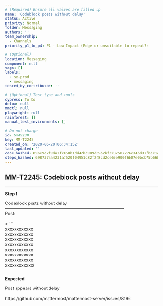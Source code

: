 ```yaml
---
# (Required) Ensure all values are filled up
name: 'Codeblock posts without delay'
status: Active
priority: Normal
folder: Messaging
authors: ''
team_ownership:
  - Channels
priority_p1_to_p4: P4 - Low-Impact (Edge or unsuitable to repeat?)

# (Optional)
location: Messaging
component: null
tags: []
labels:
  - se-prod
  - messaging
tested_by_contributor: ''

# (Optional) Test type and tools
cypress: To Do
detox: null
mmctl: null
playwright: null
rainforest: []
manual_test_environments: []

# Do not change
id: 5445230
key: MM-T2245
created_on: '2020-05-20T06:34:15Z'
last_updated: ''
case_hashed: 896e9e7f9da7fc050b1dd47bc909d65a2bfcc87507776c34bd37fbec1efd1cb0e2919949a8b262d0519e92d08a5707e3
steps_hashed: 698737aa4231a7520f04951c82f248cd2ce65e900f6b07e0bcb75b66b342131d1f116832f41874cf70ecba21ae027728
---
```


<!-- (Auto-generated) Based on frontmatter's "key" and "name" -->

## MM-T2245: Codeblock posts without delay

---

**Step 1**

Codeblock posts without delay\
————————————————————————————\
Post:\
\
\> \`\`\`\
xxxxxxxxxxxx\
xxxxxxxxxxxx\
xxxxxxxxxxxx\
xxxxxxxxxxxx\
xxxxxxxxxxxx\
xxxxxxxxxxxx\
xxxxxxxxxxxx\
xxxxxxxxxxxx\\

```
```

**Expected**

Post appears without delay\
\
https\://github.com/mattermost/mattermost-server/issues/8196
